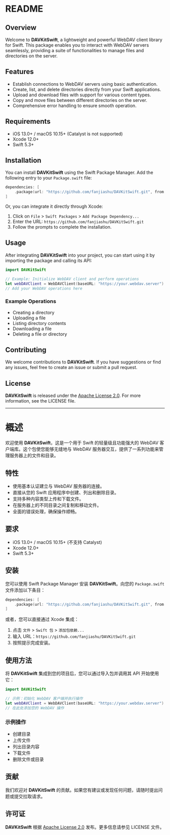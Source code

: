 # README

## Overview
Welcome to **DAVKitSwift**, a lightweight and powerful WebDAV client library for Swift. This package enables you to interact with WebDAV servers seamlessly, providing a suite of functionalities to manage files and directories on the server.

## Features
- Establish connections to WebDAV servers using basic authentication.
- Create, list, and delete directories directly from your Swift applications.
- Upload and download files with support for various content types.
- Copy and move files between different directories on the server.
- Comprehensive error handling to ensure smooth operation.

## Requirements
- iOS 13.0+ / macOS 10.15+ (Catalyst is not supported)
- Xcode 12.0+
- Swift 5.3+

## Installation
You can install **DAVKitSwift** using the Swift Package Manager. Add the following entry to your `Package.swift` file:

```swift
dependencies: [
    .package(url: "https://github.com/fanjiashu/DAVKitSwift.git", from: "1.0.0"),
]
```

Or, you can integrate it directly through Xcode:
1. Click on `File` > `Swift Packages` > `Add Package Dependency...`
2. Enter the URL: `https://github.com/fanjiashu/DAVKitSwift.git`
3. Follow the prompts to complete the installation.

## Usage
After integrating **DAVKitSwift** into your project, you can start using it by importing the package and calling its API:

```swift
import DAVKitSwift

// Example: Initialize WebDAV client and perform operations
let webDAVClient = WebDAVClient(baseURL: "https://your.webdav.server")
// Add your WebDAV operations here
```

### Example Operations
- Creating a directory
- Uploading a file
- Listing directory contents
- Downloading a file
- Deleting a file or directory

## Contributing
We welcome contributions to **DAVKitSwift**. If you have suggestions or find any issues, feel free to create an issue or submit a pull request.

## License
**DAVKitSwift** is released under the [Apache License 2.0](LICENSE). For more information, see the LICENSE file.

---

# 概述
欢迎使用 **DAVKitSwift**，这是一个用于 Swift 的轻量级且功能强大的 WebDAV 客户端库。这个包使您能够无缝地与 WebDAV 服务器交互，提供了一系列功能来管理服务器上的文件和目录。

## 特性
- 使用基本认证建立与 WebDAV 服务器的连接。
- 直接从您的 Swift 应用程序中创建、列出和删除目录。
- 支持多种内容类型上传和下载文件。
- 在服务器上的不同目录之间复制和移动文件。
- 全面的错误处理，确保操作顺畅。

## 要求
- iOS 13.0+ / macOS 10.15+ (不支持 Catalyst)
- Xcode 12.0+
- Swift 5.3+

## 安装
您可以使用 Swift Package Manager 安装 **DAVKitSwift**。向您的 `Package.swift` 文件添加以下条目：

```swift
dependencies: [
    .package(url: "https://github.com/fanjiashu/DAVKitSwift.git", from: "1.0.0"),
]
```

或者，您可以直接通过 Xcode 集成：
1. 点击 `文件` > `Swift 包` > `添加包依赖...`
2. 输入 URL：`https://github.com/fanjiashu/DAVKitSwift.git`
3. 按照提示完成安装。

## 使用方法
将 **DAVKitSwift** 集成到您的项目后，您可以通过导入包并调用其 API 开始使用它：

```swift
import DAVKitSwift

// 示例：初始化 WebDAV 客户端并执行操作
let webDAVClient = WebDAVClient(baseURL: "https://your.webdav.server")
// 在此处添加您的 WebDAV 操作
```

### 示例操作
- 创建目录
- 上传文件
- 列出目录内容
- 下载文件
- 删除文件或目录

## 贡献
我们欢迎对 **DAVKitSwift** 的贡献。如果您有建议或发现任何问题，请随时提出问题或提交拉取请求。

## 许可证
**DAVKitSwift** 根据 [Apache License 2.0](LICENSE) 发布。更多信息请参见 LICENSE 文件。

